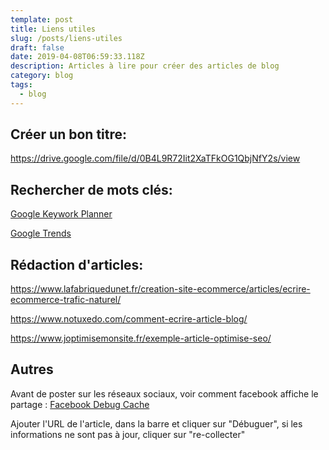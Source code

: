 ```yaml
---
template: post
title: Liens utiles
slug: /posts/liens-utiles
draft: false
date: 2019-04-08T06:59:33.118Z
description: Articles à lire pour créer des articles de blog
category: blog
tags:
  - blog
---
```

## Créer un bon titre:

<https://drive.google.com/file/d/0B4L9R72Iit2XaTFkOG1QbjNfY2s/view>

## Rechercher de mots clés:

[Google Keywork Planner](https://ads.google.com/intl/fr_fr/home/tools/keyword-planner/)

[Google Trends](<https://trends.google.fr >)

## Rédaction d'articles:

<https://www.lafabriquedunet.fr/creation-site-ecommerce/articles/ecrire-ecommerce-trafic-naturel/>

<https://www.notuxedo.com/comment-ecrire-article-blog/>

<https://www.joptimisemonsite.fr/exemple-article-optimise-seo/>



## Autres

Avant de poster sur les réseaux sociaux, voir comment facebook affiche le partage : [Facebook Debug Cache](https://developers.facebook.com/tools/debug/?locale=fr_FR)

Ajouter l'URL de l'article, dans la barre et cliquer sur "Débuguer", si les informations ne sont pas à jour, cliquer sur "re-collecter"
